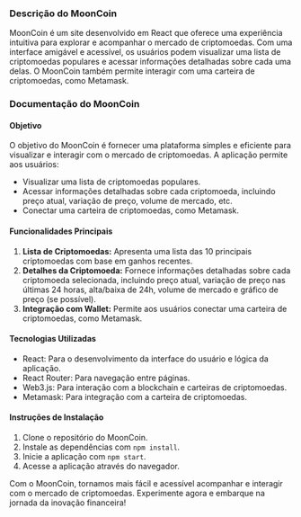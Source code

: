 ### Descrição do MoonCoin

MoonCoin é um site desenvolvido em React que oferece uma experiência intuitiva para explorar e acompanhar o mercado de criptomoedas. Com uma interface amigável e acessível, os usuários podem visualizar uma lista de criptomoedas populares e acessar informações detalhadas sobre cada uma delas. O MoonCoin também permite interagir com uma carteira de criptomoedas, como Metamask.

### Documentação do MoonCoin

#### Objetivo

O objetivo do MoonCoin é fornecer uma plataforma simples e eficiente para visualizar e interagir com o mercado de criptomoedas. A aplicação permite aos usuários:

- Visualizar uma lista de criptomoedas populares.
- Acessar informações detalhadas sobre cada criptomoeda, incluindo preço atual, variação de preço, volume de mercado, etc.
- Conectar uma carteira de criptomoedas, como Metamask.

#### Funcionalidades Principais

1. **Lista de Criptomoedas:** Apresenta uma lista das 10 principais criptomoedas com base em ganhos recentes.
2. **Detalhes da Criptomoeda:** Fornece informações detalhadas sobre cada criptomoeda selecionada, incluindo preço atual, variação de preço nas últimas 24 horas, alta/baixa de 24h, volume de mercado e gráfico de preço (se possível).
3. **Integração com Wallet:** Permite aos usuários conectar uma carteira de criptomoedas, como Metamask.

#### Tecnologias Utilizadas

- React: Para o desenvolvimento da interface do usuário e lógica da aplicação.
- React Router: Para navegação entre páginas.
- Web3.js: Para interação com a blockchain e carteiras de criptomoedas.
- Metamask: Para integração com a carteira de criptomoedas.

#### Instruções de Instalação

1. Clone o repositório do MoonCoin.
2. Instale as dependências com `npm install`.
3. Inicie a aplicação com `npm start`.
4. Acesse a aplicação através do navegador.

Com o MoonCoin, tornamos mais fácil e acessível acompanhar e interagir com o mercado de criptomoedas. Experimente agora e embarque na jornada da inovação financeira!
